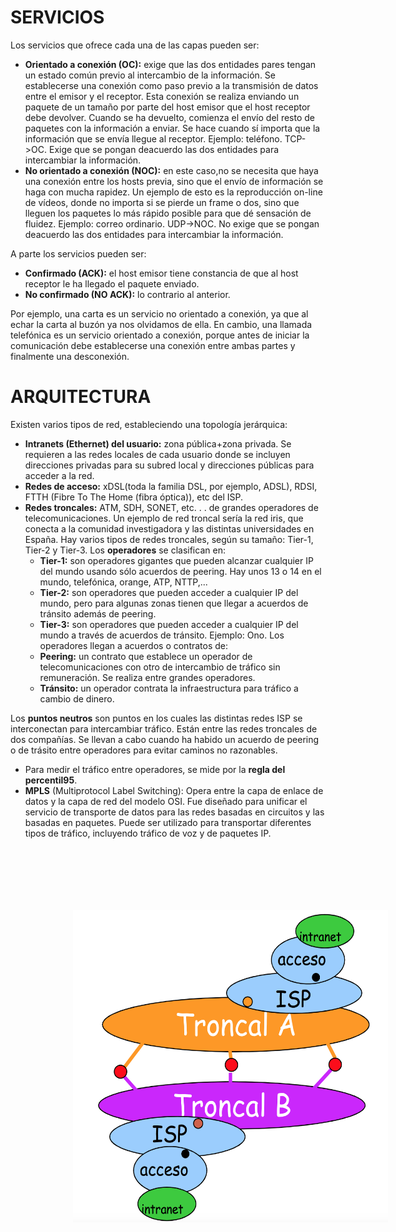 
# SERVICIOS

Los servicios que ofrece cada una de las capas pueden ser:

- **Orientado a conexión (OC):** exige que las dos entidades pares tengan un estado común previo al intercambio de la información. Se establecerse una conexión como paso previo a la transmisión de datos entre el emisor y el receptor. Esta conexión se realiza enviando un paquete de un tamaño por parte del host emisor que el host receptor debe devolver. Cuando se ha devuelto, comienza el envío del resto de paquetes con la información a enviar. Se hace cuando sí importa que la información que se envía llegue al receptor. Ejemplo: teléfono.
    TCP->OC. Exige que se pongan deacuerdo las dos entidades para intercambiar la información.
- **No orientado a conexión (NOC):** en este caso,no se necesita que haya una conexión entre los hosts previa, sino que el envío de información se haga con mucha rapidez. Un ejemplo de esto es la reproducción on-line de vídeos, donde no importa si se pierde un frame o dos, sino que lleguen los paquetes lo más rápido posible para que dé sensación de fluidez. Ejemplo: correo ordinario.
    UDP->NOC. No exige que se pongan deacuerdo las dos entidades para intercambiar la información.

A parte los servicios pueden ser:

- **Confirmado (ACK):** el host emisor tiene constancia de que al host receptor le ha llegado el paquete enviado.
- **No confirmado (NO ACK):** lo contrario al anterior.

Por ejemplo, una carta es un servicio no orientado a conexión, ya que al echar la carta al buzón ya nos olvidamos de ella. En cambio, una llamada telefónica es un servicio orientado a conexión, porque antes de iniciar la comunicación debe establecerse una conexión entre ambas partes y finalmente una desconexión.

# ARQUITECTURA

Existen varios tipos de red, estableciendo una topología jerárquica:

- **Intranets (Ethernet) del usuario:** zona pública+zona privada. Se requieren a las redes locales de cada usuario donde se incluyen direcciones privadas para su subred local y direcciones públicas para acceder a la red.
- **Redes de acceso:** xDSL(toda la familia DSL, por ejemplo, ADSL), RDSI, FTTH (Fibre To The Home (fibra óptica)), etc del ISP.
- **Redes troncales:** ATM, SDH, SONET, etc. . . de grandes operadores de telecomunicaciones. Un ejemplo de red troncal sería la red iris, que conecta a la comunidad investigadora y las distintas universidades en España. Hay varios tipos de redes troncales, según su tamaño: Tier-1, Tier-2 y Tier-3. Los **operadores** se clasifican en:
    - **Tier-1:** son operadores gigantes que pueden alcanzar cualquier IP del mundo usando sólo acuerdos de peering. Hay unos 13 o 14 en el mundo, telefónica, orange, ATP, NTTP,...
    - **Tier-2:** son operadores que pueden acceder a cualquier IP del mundo, pero para algunas zonas tienen que llegar a acuerdos de tránsito además de peering.
    - **Tier-3:** son operadores que pueden acceder a cualquier IP del mundo a través de acuerdos de tránsito. Ejemplo: Ono.
Los operadores llegan a acuerdos o contratos de:
    - **Peering:** un contrato que establece un operador de telecomunicaciones con otro de intercambio de tráfico sin remuneración. Se realiza entre grandes operadores.
    - **Tránsito:** un operador contrata la infraestructura para tráfico a cambio de dinero.

Los **puntos neutros** son puntos en los cuales las distintas redes ISP se interconectan para intercambiar tráfico. Están entre las redes troncales de dos compañías. Se llevan a cabo cuando ha habido un acuerdo de peering o de trásito entre operadores para evitar caminos no razonables.

- Para medir el tráfico entre operadores, se mide por la **regla del percentil95**.
- **MPLS** (Multiprotocol Label Switching): Opera entre la capa de enlace de datos y la capa de red del modelo OSI. Fue diseñado para unificar el servicio de transporte de datos para las redes basadas en circuitos y las basadas en paquetes. Puede ser utilizado para transportar diferentes tipos de tráfico, incluyendo tráfico de voz y de paquetes IP.

<center><img src="./img/tier.png" style="margin-left:100px" width="700" height="500" hspace="120" vspace="100" />


